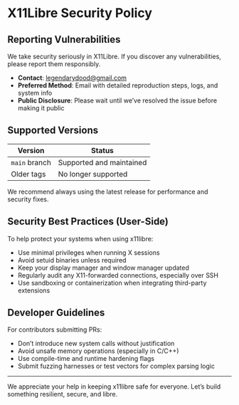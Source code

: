 # X11Libre Security Policy

##  Reporting Vulnerabilities

We take security seriously in X11Libre. If you discover any vulnerabilities, please report them responsibly.

- **Contact**: legendarydood@gmail.com 
- **Preferred Method**: Email with detailed reproduction steps, logs, and system info 
- **Public Disclosure**: Please wait until we’ve resolved the issue before making it public 

##  Supported Versions

| Version         | Status                    |
| --------------- | ------------------------- |
| `main` branch   |  Supported and maintained |
| Older tags      |  No longer supported      |

We recommend always using the latest release for performance and security fixes.

##  Security Best Practices (User-Side)

To help protect your systems when using x11libre:

- Use minimal privileges when running X sessions 
- Avoid setuid binaries unless required 
- Keep your display manager and window manager updated 
- Regularly audit any X11-forwarded connections, especially over SSH 
- Use sandboxing or containerization when integrating third-party extensions

##  Developer Guidelines

For contributors submitting PRs:

- Don’t introduce new system calls without justification 
- Avoid unsafe memory operations (especially in C/C++) 
- Use compile-time and runtime hardening flags 
- Submit fuzzing harnesses or test vectors for complex parsing logic 

---

We appreciate your help in keeping x11libre safe for everyone. Let’s build something resilient, secure, and libre.
